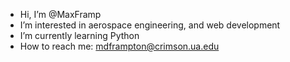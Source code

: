 - Hi, I’m @MaxFramp
- I’m interested in aerospace engineering, and web development
- I’m currently learning Python 
- How to reach me: mdframpton@crimson.ua.edu

<!---
MaxFramp/MaxFramp is a ✨ special ✨ repository because its `README.md` (this file) appears on your GitHub profile.
You can click the Preview link to take a look at your changes.
--->
